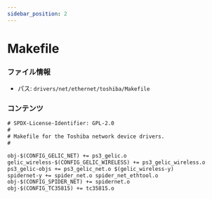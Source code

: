 ```yaml
---
sidebar_position: 2
---
```

# Makefile

### ファイル情報

- パス: `drivers/net/ethernet/toshiba/Makefile`

### コンテンツ

```txt
# SPDX-License-Identifier: GPL-2.0
#
# Makefile for the Toshiba network device drivers.
#

obj-$(CONFIG_GELIC_NET) += ps3_gelic.o
gelic_wireless-$(CONFIG_GELIC_WIRELESS) += ps3_gelic_wireless.o
ps3_gelic-objs += ps3_gelic_net.o $(gelic_wireless-y)
spidernet-y += spider_net.o spider_net_ethtool.o
obj-$(CONFIG_SPIDER_NET) += spidernet.o
obj-$(CONFIG_TC35815) += tc35815.o

```
